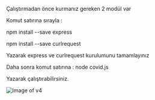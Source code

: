 Çalıştırmadan önce kurmanız gereken 2 modül var

Komut satırına sırayla :

npm install --save express

npm install --save curlrequest

Yazarak express ve curlrequest kurulumunu tamamlayınız

Daha sonra komut satırına : node covid.js

Yazarak çalıştırabilirsiniz.

![Image of v4](https://i.ibb.co/0rzLndz/nodejs.png)
